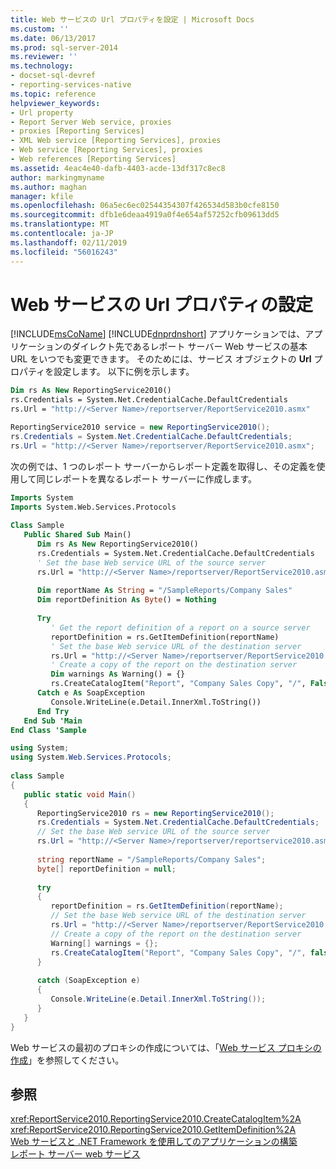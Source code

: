 ```yaml
---
title: Web サービスの Url プロパティを設定 | Microsoft Docs
ms.custom: ''
ms.date: 06/13/2017
ms.prod: sql-server-2014
ms.reviewer: ''
ms.technology:
- docset-sql-devref
- reporting-services-native
ms.topic: reference
helpviewer_keywords:
- Url property
- Report Server Web service, proxies
- proxies [Reporting Services]
- XML Web service [Reporting Services], proxies
- Web service [Reporting Services], proxies
- Web references [Reporting Services]
ms.assetid: 4eac4e40-dafb-4403-acde-13df317c8ec8
author: markingmyname
ms.author: maghan
manager: kfile
ms.openlocfilehash: 06a5ec6ec02544354307f426534d583b0cfe8150
ms.sourcegitcommit: dfb1e6deaa4919a0f4e654af57252cfb09613dd5
ms.translationtype: MT
ms.contentlocale: ja-JP
ms.lasthandoff: 02/11/2019
ms.locfileid: "56016243"
---
```

# <a name="setting-the-url-property-of-the-web-service"></a>Web サービスの Url プロパティの設定
  [!INCLUDE[msCoName](../../../includes/msconame-md.md)] [!INCLUDE[dnprdnshort](../../../includes/dnprdnshort-md.md)] アプリケーションでは、アプリケーションのダイレクト先であるレポート サーバー Web サービスの基本 URL をいつでも変更できます。 そのためには、サービス オブジェクトの **Url** プロパティを設定します。 以下に例を示します。  
  
```vb  
Dim rs As New ReportingService2010()  
rs.Credentials = System.Net.CredentialCache.DefaultCredentials  
rs.Url = "http://<Server Name>/reportserver/ReportService2010.asmx"  
```  
  
```csharp  
ReportingService2010 service = new ReportingService2010();  
rs.Credentials = System.Net.CredentialCache.DefaultCredentials;  
rs.Url = "http://<Server Name>/reportserver/ReportService2010.asmx";  
```  
  
 次の例では、1 つのレポート サーバーからレポート定義を取得し、その定義を使用して同じレポートを異なるレポート サーバーに作成します。  
  
```vb  
Imports System  
Imports System.Web.Services.Protocols  
  
Class Sample  
   Public Shared Sub Main()  
      Dim rs As New ReportingService2010()  
      rs.Credentials = System.Net.CredentialCache.DefaultCredentials  
      ' Set the base Web service URL of the source server  
      rs.Url = "http://<Server Name>/reportserver/ReportService2010.asmx"  
  
      Dim reportName As String = "/SampleReports/Company Sales"  
      Dim reportDefinition As Byte() = Nothing  
  
      Try  
         ' Get the report definition of a report on a source server  
         reportDefinition = rs.GetItemDefinition(reportName)  
         ' Set the base Web service URL of the destination server  
         rs.Url = "http://<Server Name>/reportserver/ReportService2010.asmx"  
         ' Create a copy of the report on the destination server  
         Dim warnings As Warning() = {}  
         rs.CreateCatalogItem("Report", "Company Sales Copy", "/", False, reportDefinition, Nothing, warnings)        
      Catch e As SoapException  
         Console.WriteLine(e.Detail.InnerXml.ToString())  
      End Try  
   End Sub 'Main  
End Class 'Sample  
```  
  
```csharp  
using System;  
using System.Web.Services.Protocols;  
  
class Sample  
{  
   public static void Main()  
   {  
      ReportingService2010 rs = new ReportingService2010();  
      rs.Credentials = System.Net.CredentialCache.DefaultCredentials;  
      // Set the base Web service URL of the source server  
      rs.Url = "http://<Server Name>/reportserver/reportservice2010.asmx";  
  
      string reportName = "/SampleReports/Company Sales";  
      byte[] reportDefinition = null;  
  
      try  
      {  
         reportDefinition = rs.GetItemDefinition(reportName);  
         // Set the base Web service URL of the destination server  
         rs.Url = "http://<Server Name>/reportserver/ReportService2010.asmx";  
         // Create a copy of the report on the destination server  
         Warning[] warnings = {};  
         rs.CreateCatalogItem("Report", "Company Sales Copy", "/", false, reportDefinition, null, out warnings);  
      }  
  
      catch (SoapException e)  
      {  
         Console.WriteLine(e.Detail.InnerXml.ToString());   
      }  
   }  
}  
```  
  
 Web サービスの最初のプロキシの作成については、「[Web サービス プロキシの作成](creating-the-web-service-proxy.md)」を参照してください。  
  
## <a name="see-also"></a>参照  
 <xref:ReportService2010.ReportingService2010.CreateCatalogItem%2A>   
 <xref:ReportService2010.ReportingService2010.GetItemDefinition%2A>   
 [Web サービスと .NET Framework を使用してのアプリケーションの構築](building-applications-using-the-web-service-and-the-net-framework.md)   
 [レポート サーバー web サービス](../report-server-web-service.md)  
  
  
